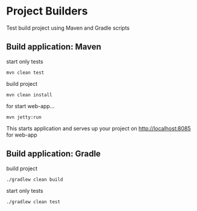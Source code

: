 
# Project Builders 

Test build project using Maven and Gradle scripts


## Build application: Maven 
start only tests
```
mvn clean test
```
build project
```
mvn clean install
```
for start web-app...
```
mvn jetty:run
```
This starts application and serves up your project on [http://localhost:8085](http://localhost:8085) for web-app
## Build application: Gradle

build project
```
./gradlew clean build
```

start only tests
```
./gradlew clean test
```

